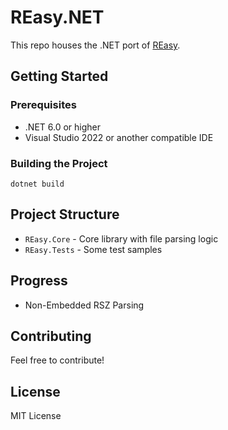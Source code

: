 # REasy.NET

This repo houses the .NET port of [REasy](https://github.com/seifhassine/REasy).

## Getting Started

### Prerequisites
- .NET 6.0 or higher
- Visual Studio 2022 or another compatible IDE

### Building the Project
```
dotnet build
```

## Project Structure
- `REasy.Core` - Core library with file parsing logic
- `REasy.Tests` - Some test samples 

## Progress
- Non-Embedded RSZ Parsing

## Contributing
Feel free to contribute!

## License
MIT License
